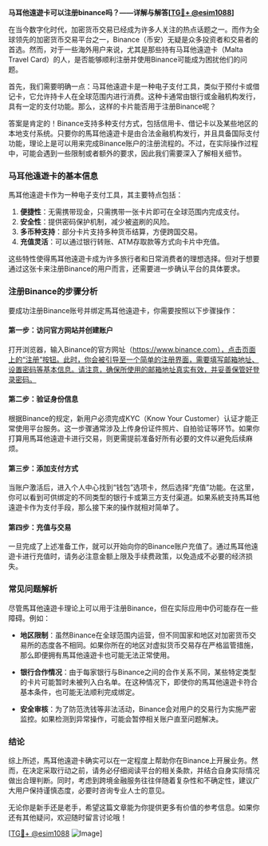 **马耳他遠遊卡可以注册binance吗？——详解与解答[[TG💪+ @esim1088](https://t.me/s/esim1088)]**

在当今数字化时代，加密货币交易已经成为许多人关注的热点话题之一。而作为全球领先的加密货币交易平台之一，Binance（币安）无疑是众多投资者和交易者的首选。然而，对于一些海外用户来说，尤其是那些持有马耳他遠遊卡（Malta Travel Card）的人，是否能够顺利注册并使用Binance可能成为困扰他们的问题。

首先，我们需要明确一点：马耳他遠遊卡是一种电子支付工具，类似于预付卡或借记卡，它允许持卡人在全球范围内进行消费。这种卡通常由银行或金融机构发行，具有一定的支付功能。那么，这样的卡片能否用于注册Binance呢？

答案是肯定的！Binance支持多种支付方式，包括信用卡、借记卡以及某些地区的本地支付系统。只要你的馬耳他遠遊卡是由合法金融机构发行，并且具备国际支付功能，理论上是可以用来完成Binance账户的注册流程的。不过，在实际操作过程中，可能会遇到一些限制或者额外的要求，因此我们需要深入了解相关细节。

### 马耳他遠遊卡的基本信息

馬耳他遠遊卡作为一种电子支付工具，其主要特点包括：

1. **便捷性**：无需携带现金，只需携带一张卡片即可在全球范围内完成支付。
2. **安全性**：提供密码保护机制，减少被盗刷的风险。
3. **多币种支持**：部分卡片支持多种货币结算，方便跨国交易。
4. **充值灵活**：可以通过银行转账、ATM存取款等方式向卡片中充值。

这些特性使得馬耳他遠遊卡成为许多旅行者和日常消费者的理想选择。但对于想要通过这张卡来注册Binance的用户而言，还需要进一步确认平台的具体要求。

### 注册Binance的步骤分析

要成功注册Binance账号并绑定馬耳他遠遊卡，你需要按照以下步骤操作：

#### 第一步：访问官方网站并创建账户
打开浏览器，输入Binance的官方网址（https://www.binance.com），点击页面上的“注册”按钮。此时，你会被引导至一个简单的注册界面，需要填写邮箱地址、设置密码等基本信息。请注意，确保所使用的邮箱地址真实有效，并妥善保管好登录密码。

#### 第二步：验证身份信息
根据Binance的规定，新用户必须完成KYC（Know Your Customer）认证才能正常使用平台服务。这一步骤通常涉及上传身份证件照片、自拍验证等环节。如果你打算用馬耳他遠遊卡进行交易，则更需提前准备好所有必要的文件以避免后续麻烦。

#### 第三步：添加支付方式
当账户激活后，进入个人中心找到“钱包”选项卡，然后选择“充值”功能。在这里，你可以看到可供绑定的不同类型的银行卡或第三方支付渠道。如果系統支持馬耳他遠遊卡作为支付手段，那么接下来的操作就相对简单了。

#### 第四步：充值与交易
一旦完成了上述准备工作，就可以开始向你的Binance账户充值了。通过馬耳他遠遊卡进行充值时，请务必注意金额上限及手续费政策，以免造成不必要的经济损失。

### 常见问题解析

尽管馬耳他遠遊卡理论上可以用于注册Binance，但在实际应用中仍可能存在一些障碍。例如：

- **地区限制**：虽然Binance在全球范围内运营，但不同国家和地区对加密货币交易所的态度各不相同。如果你所在的地区对虚拟货币交易存在严格监管措施，那么即便拥有馬耳他遠遊卡也可能无法正常使用。
  
- **银行合作情况**：由于每家银行与Binance之间的合作关系不同，某些特定类型的卡片可能暂时未被列入白名单。在这种情况下，即使你的馬耳他遠遊卡符合基本条件，也可能无法顺利完成绑定。

- **安全审核**：为了防范洗钱等非法活动，Binance会对用户的交易行为实施严密监控。如果检测到异常操作，可能会暂停相关账户直至问题解决。

### 结论

综上所述，馬耳他遠遊卡确实可以在一定程度上帮助你在Binance上开展业务。然而，在决定采取行动之前，请务必仔细阅读平台的相关条款，并结合自身实际情况做出合理判断。同时，考虑到跨境金融服务往往伴随着复杂性和不确定性，建议广大用户保持谨慎态度，必要时咨询专业人士的意见。

无论你是新手还是老手，希望这篇文章能为你提供更多有价值的参考信息。如果你还有其他疑问，欢迎随时留言讨论哦！

[[TG💪+ @esim1088](https://t.me/s/esim1088) ![Image](https://i.postimg.cc/4NQfJmqS/Snipaste-2025-05-13-00-14-12.png)]